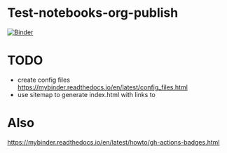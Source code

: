 # Test-notebooks-org-publish

[![Binder](https://mybinder.org/badge_logo.svg)](https://mybinder.org/v2/gl/bhugueney%2Ftest-notebooks-org-publish/master?filepath=public)

# TODO
- create config files https://mybinder.readthedocs.io/en/latest/config_files.html
- use sitemap to generate index.html with links to 


# Also
https://mybinder.readthedocs.io/en/latest/howto/gh-actions-badges.html
